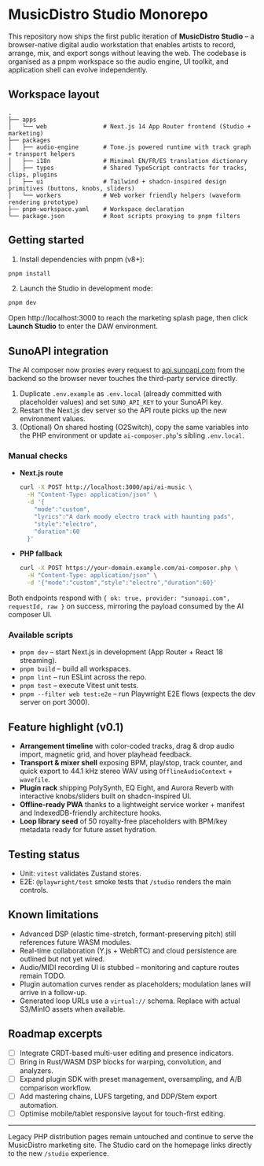 # MusicDistro Studio Monorepo

This repository now ships the first public iteration of **MusicDistro Studio** – a browser-native digital audio workstation that
enables artists to record, arrange, mix, and export songs without leaving the web. The codebase is organised as a pnpm
workspace so the audio engine, UI toolkit, and application shell can evolve independently.

## Workspace layout

```
.
├── apps
│   └── web                # Next.js 14 App Router frontend (Studio + marketing)
├── packages
│   ├── audio-engine       # Tone.js powered runtime with track graph + transport helpers
│   ├── i18n               # Minimal EN/FR/ES translation dictionary
│   ├── types              # Shared TypeScript contracts for tracks, clips, plugins
│   ├── ui                 # Tailwind + shadcn-inspired design primitives (buttons, knobs, sliders)
│   └── workers            # Web worker friendly helpers (waveform rendering prototype)
├── pnpm-workspace.yaml    # Workspace declaration
└── package.json           # Root scripts proxying to pnpm filters
```

## Getting started

1. Install dependencies with pnpm (v8+):

```bash
pnpm install
```

2. Launch the Studio in development mode:

```bash
pnpm dev
```

Open http://localhost:3000 to reach the marketing splash page, then click **Launch Studio** to enter the DAW environment.

## SunoAPI integration

The AI composer now proxies every request to [api.sunoapi.com](https://api.sunoapi.com/api/v1) from the backend so the browser never touches the third-party service directly.

1. Duplicate `.env.example` as `.env.local` (already committed with placeholder values) and set `SUNO_API_KEY` to your SunoAPI key.
2. Restart the Next.js dev server so the API route picks up the new environment values.
3. (Optional) On shared hosting (O2Switch), copy the same variables into the PHP environment or update `ai-composer.php`'s sibling `.env.local`.

### Manual checks

- **Next.js route**

  ```bash
  curl -X POST http://localhost:3000/api/ai-music \
    -H "Content-Type: application/json" \
    -d '{
      "mode":"custom",
      "lyrics":"A dark moody electro track with haunting pads",
      "style":"electro",
      "duration":60
    }'
  ```

- **PHP fallback**

  ```bash
  curl -X POST https://your-domain.example.com/ai-composer.php \
    -H "Content-Type: application/json" \
    -d '{"mode":"custom","style":"electro","duration":60}'
  ```

Both endpoints respond with `{ ok: true, provider: "sunoapi.com", requestId, raw }` on success, mirroring the payload consumed by the AI composer UI.

### Available scripts

- `pnpm dev` – start Next.js in development (App Router + React 18 streaming).
- `pnpm build` – build all workspaces.
- `pnpm lint` – run ESLint across the repo.
- `pnpm test` – execute Vitest unit tests.
- `pnpm --filter web test:e2e` – run Playwright E2E flows (expects the dev server on port 3000).

## Feature highlight (v0.1)

- **Arrangement timeline** with color-coded tracks, drag & drop audio import, magnetic grid, and hover playhead feedback.
- **Transport & mixer shell** exposing BPM, play/stop, track counter, and quick export to 44.1 kHz stereo WAV using
  `OfflineAudioContext` + `wavefile`.
- **Plugin rack** shipping PolySynth, EQ Eight, and Aurora Reverb with interactive knobs/sliders built on shadcn-inspired UI.
- **Offline-ready PWA** thanks to a lightweight service worker + manifest and IndexedDB-friendly architecture hooks.
- **Loop library seed** of 50 royalty-free placeholders with BPM/key metadata ready for future asset hydration.

## Testing status

- Unit: `vitest` validates Zustand stores.
- E2E: `@playwright/test` smoke tests that `/studio` renders the main controls.

## Known limitations

- Advanced DSP (elastic time-stretch, formant-preserving pitch) still references future WASM modules.
- Real-time collaboration (Y.js + WebRTC) and cloud persistence are outlined but not yet wired.
- Audio/MIDI recording UI is stubbed – monitoring and capture routes remain TODO.
- Plugin automation curves render as placeholders; modulation lanes will arrive in a follow-up.
- Generated loop URLs use a `virtual://` schema. Replace with actual S3/MinIO assets when available.

## Roadmap excerpts

- [ ] Integrate CRDT-based multi-user editing and presence indicators.
- [ ] Bring in Rust/WASM DSP blocks for warping, convolution, and analyzers.
- [ ] Expand plugin SDK with preset management, oversampling, and A/B comparison workflow.
- [ ] Add mastering chains, LUFS targeting, and DDP/Stem export automation.
- [ ] Optimise mobile/tablet responsive layout for touch-first editing.

---

Legacy PHP distribution pages remain untouched and continue to serve the MusicDistro marketing site. The Studio card on the
homepage links directly to the new `/studio` experience.
